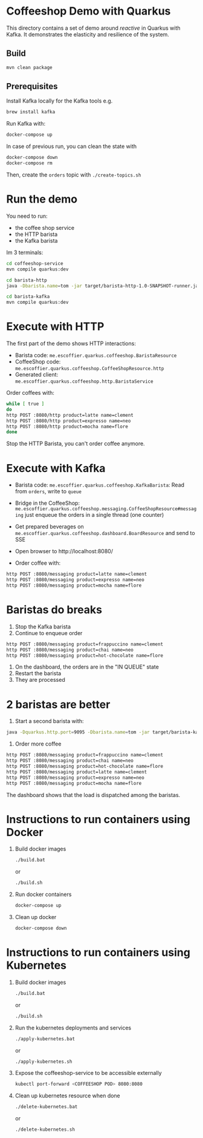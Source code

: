 # Coffeeshop Demo with Quarkus

This directory contains a set of demo around _reactive_ in Quarkus with Kafka.
It demonstrates the elasticity and resilience of the system.

## Build

```bash
mvn clean package
```

## Prerequisites

Install Kafka locally for the Kafka tools e.g.

```bash
brew install kafka
```

Run Kafka with:

```bash
docker-compose up
```

In case of previous run, you can clean the state with

```bash
docker-compose down
docker-compose rm
```

Then, create the `orders` topic with `./create-topics.sh`

# Run the demo

You need to run:

* the coffee shop service
* the HTTP barista
* the Kafka barista

Im 3 terminals: 

```bash
cd coffeeshop-service
mvn compile quarkus:dev
```

```bash
cd barista-http
java -Dbarista.name=tom -jar target/barista-http-1.0-SNAPSHOT-runner.jar
```

```bash
cd barista-kafka
mvn compile quarkus:dev
```

# Execute with HTTP

The first part of the demo shows HTTP interactions:

* Barista code: `me.escoffier.quarkus.coffeeshop.BaristaResource`
* CoffeeShop code: `me.escoffier.quarkus.coffeeshop.CoffeeShopResource.http`
* Generated client: `me.escoffier.quarkus.coffeeshop.http.BaristaService`

Order coffees with:

```bash
while [ true ]
do
http POST :8080/http product=latte name=clement
http POST :8080/http product=expresso name=neo
http POST :8080/http product=mocha name=flore
done
```

Stop the HTTP Barista, you can't order coffee anymore.

# Execute with Kafka

* Barista code: `me.escoffier.quarkus.coffeeshop.KafkaBarista`: Read from `orders`, write to `queue`
* Bridge in the CoffeeShop: `me.escoffier.quarkus.coffeeshop.messaging.CoffeeShopResource#messaging` just enqueue the orders in a single thread (one counter)
* Get prepared beverages on `me.escoffier.quarkus.coffeeshop.dashboard.BoardResource` and send to SSE

* Open browser to http://localhost:8080/
* Order coffee with:

```bash
http POST :8080/messaging product=latte name=clement
http POST :8080/messaging product=expresso name=neo
http POST :8080/messaging product=mocha name=flore
```

# Baristas do breaks

1. Stop the Kafka barista
1. Continue to enqueue order
```bash
http POST :8080/messaging product=frappuccino name=clement
http POST :8080/messaging product=chai name=neo
http POST :8080/messaging product=hot-chocolate name=flore
```
1. On the dashboard, the orders are in the "IN QUEUE" state
1. Restart the barista
1. They are processed

# 2 baristas are better

1. Start a second barista with: 
```bash
java -Dquarkus.http.port=9095 -Dbarista.name=tom -jar target/barista-kafka-1.0-SNAPSHOT-runner.jar
```
1. Order more coffee
```bash
http POST :8080/messaging product=frappuccino name=clement
http POST :8080/messaging product=chai name=neo
http POST :8080/messaging product=hot-chocolate name=flore
http POST :8080/messaging product=latte name=clement
http POST :8080/messaging product=expresso name=neo
http POST :8080/messaging product=mocha name=flore
```

The dashboard shows that the load is dispatched among the baristas.

# Instructions to run containers using Docker

1. Build docker images
    ```bash
    ./build.bat
    ```
    or 
    ```bash
    ./build.sh
    ```
1. Run docker containers
    ```bash
    docker-compose up
    ```
1. Clean up docker
    ```bash
    docker-compose down
    ```

# Instructions to run containers using Kubernetes

1. Build docker images
    ```bash
    ./build.bat
    ```
    or 
    ```bash
    ./build.sh
    ```
1. Run the kubernetes deployments and services
    ```bash
    ./apply-kubernetes.bat
    ```
    or
    ```bash
    ./apply-kubernetes.sh
    ```
1. Expose the coffeeshop-service to be accessible externally
    ```bash
    kubectl port-forward <COFFEESHOP POD> 8080:8080

    ```
1. Clean up kubernetes resource when done
    ```bash
    ./delete-kubernetes.bat
    ```
    or
    ```bash
    ./delete-kubernetes.sh
    ```